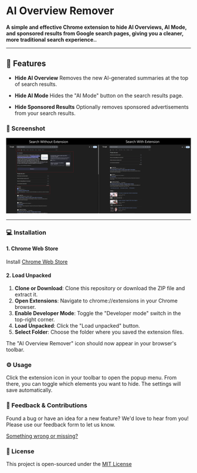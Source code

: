 # AI Overview Remover

**A simple and effective Chrome extension to hide AI Overviews, AI Mode, and sponsored results from Google search pages, giving you a cleaner, more traditional search experience..**

---

## 🚀 Features

- **Hide AI Overview** Removes the new AI-generated summaries at the top of search results.

- **Hide AI Mode** Hides the "AI Mode" button on the search results page.

- **Hide Sponsored Results** Optionally removes sponsored advertisements from your search results.

### 📸 Screenshot

![Alt text](images/screenshot.png "Screenshot")

---

### 💻 Installation

#### 1. Chrome Web Store

Install [Chrome Web Store](https://chromewebstore.google.com/detail/ai-overview-remover/lchpdclncckbgndfbodbhncjcfgdimpj)

#### 2. Load Unpacked

1. **Clone or Download**: Clone this repository or download the ZIP file and extract it.
2. **Open Extensions**: Navigate to chrome://extensions in your Chrome browser.
3. **Enable Developer Mode**: Toggle the "Developer mode" switch in the top-right corner.
4. **Load Unpacked**: Click the "Load unpacked" button.
5. **Select Folder**: Choose the folder where you saved the extension files.

The "AI Overview Remover" icon should now appear in your browser's toolbar.

### ⚙️ Usage

Click the extension icon in your toolbar to open the popup menu. From there, you can toggle which elements you want to hide. The settings will save automatically.

### 💬 Feedback & Contributions

Found a bug or have an idea for a new feature? We'd love to hear from you! Please use our feedback form to let us know.

[Something wrong or missing?](https://forms.gle/zS9NmAoqoJ2xc35j6)

### 📄 License

This project is open-sourced under the [MIT License](https://opensource.org/licenses/MIT)

